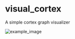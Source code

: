 # visual_cortex
A simple cortex graph visualizer

![example_image](https://www.frontiersin.org/files/Articles/408314/fpls-09-01625-HTML/image_m/fpls-09-01625-g002.jpg)
